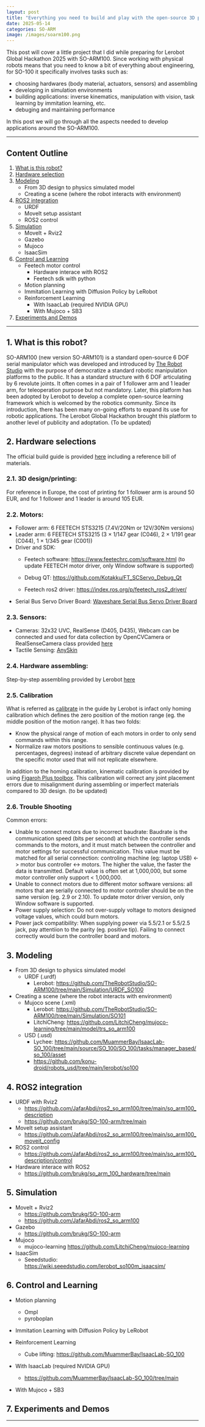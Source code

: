 ```yaml
---
layout: post
title: "Everything you need to build and play with the open-source 3D printed manipulator SO-ARM from LeRobot"
date: 2025-05-14
categories: SO-ARM
image: /images/soarm100.png
---
```


This post will cover a little project that I did while preparing for Lerobot Global Hackathon 2025 with SO-ARM100. Since working with physical robots means that you need to know a bit of everything about engineering, for SO-100 it specifically involves tasks such as: 

  - choosing hardwares (body material, actuators, sensors) and assembling
  - developing in simulation environments
  - building applications: inverse kinematics, manipulation with vision, task learning by immitation learning, etc.
  - debuging and maintaining performance

In this post we will go through all the aspects needed to develop applications around the SO-ARM100.

---

## Content Outline

1. [What is this robot?](#1-about-soarm100)
2. [Hardware selection](#2-hardware)
3. [Modeling](#3-modeling)  
   - From 3D design to physics simulated model
   - Creating a scene (where the robot interacts with environment)
4. [ROS2 integration]()
   - URDF
   - MoveIt setup assistant
   - ROS2 control
5. [Simulation]()
   - MoveIt + Rviz2
   - Gazebo
   - Mujoco
   - IsaacSim
6. [Control and Learning]()
   - Feetech motor control
      - Hardware interace with ROS2
      - Feetech sdk with python
   - Motion planning
   - Immitation Learning with Diffusion Policy by LeRobot
   - Reinforcement Learning
      - With IsaacLab (required NVIDIA GPU)
      - With Mujoco + SB3
7. [Experiments and Demos]()

---
## 1. What is this robot?

   SO-ARM100 (new version SO-ARM101) is a standard open-source 6 DOF serial manipulator which was developed and introduced by [The Robot Studio](https://github.com/TheRobotStudio) with the purpose of democratize a standard robotic manipulation platforms to the public. It has a standard structure with 6 DOF articulating by 6 revolute joints. It often comes in a pair of 1 follower arm and 1 leader arm, for teleoperation purpose but not mandatory. Later, this platform has been adopted by Lerobot to develop a complete open-source learning framework which is welcomed by the robotics community. Since its introduction, there has been many on-going efforts to expand its use for robotic applications. The Lerobot Global Hackathon brought this platform to another level of publicity and adoptation. 
(To be updated)

## 2. Hardware selections


   The official build guide is provided [here]( https://github.com/TheRobotStudio/SO-ARM100) including a reference bill of materials.
   
### 2.1. 3D design/printing: 
   
   For reference in Europe, the cost of printing for 1 follower arm is around 50 EUR, and for 1 follower and 1 leader is around 105 EUR.
   
### 2.2. Motors: 
   
   - Follower arm: 6 FEETECH STS3215 (7.4V/20Nm or 12V/30Nm versions)
   - Leader arm: 6 FEETECH STS3215 (3 × 1/147 gear (C046), 2 × 1/191 gear (C044), 1 × 1/345 gear (C001))
   - Driver and SDK:
      - Feetech software: https://www.feetechrc.com/software.html (to update FEETECH motor driver, only Window software is supported)

      - Debug QT: https://github.com/Kotakku/FT_SCServo_Debug_Qt
      - Feetech ros2 driver: https://index.ros.org/p/feetech_ros2_driver/
   - Serial Bus Servo Driver Board: [Waveshare Serial Bus Servo Driver Board](https://www.waveshare.com/bus-servo-adapter-a.htm) 
### 2.3. Sensors:
   - Cameras: 32x32 UVC, RealSense (D405, D435), Webcam can be connected and used for data collection by OpenCVCamera or RealSenseCamera class provided [here](https://huggingface.co/docs/lerobot/cameras)
   - Tactile Sensing: [AnySkin](https://shop.wowrobo.com/products/enhanced-anyskin-premium-crafted-editionwowskin)
### 2.4. Hardware assembling:
   
   Step-by-step assembling provided by Lerobot [here](https://huggingface.co/docs/lerobot/so101)
### 2.5. Calibration

   What is referred as [calibrate](https://huggingface.co/docs/lerobot/integrate_hardware) in the guide by Lerobot is infact only homing calibration which defines the zero position of the motion range (eg. the middle position of the motion range). It has two folds:
   - Know the physical range of motion of each motors in order to only send commands within this range.
   - Normalize raw motors positions to sensible continuous values (e.g. percentages, degrees) instead of arbitrary discrete value dependant on the specific motor used that will not replicate elsewhere. 
   
   In addition to the homing calibration, kinematic calibration is provided by using [Figaroh Plus toolbox](https://github.com/thanhndv212/figaroh-plus). This calibration will correct any joint placement errors due to misalignment during assembling or imperfect materials compared to 3D design.
   (to be updated)

### 2.6. Trouble Shooting

   Common errors:
   - Unable to connect motors due to incorrect baudrate: Baudrate is the communication speed (bits per second) at which the controller sends commands to the motors, and it must match between the controller and motor settings for successful communication. This value must be matched for all serial connection: controling machine (eg: laptop USB) <-> motor bus controller <-> motors. The higher the value, the faster the data is transmitted. Default value is often set at 1,000,000, but some motor controller only support < 1,000,000. 
   - Unable to connect motors due to different motor software versions: all motors that are serially connected to motor controller should be on the same version (eg. 2.9 or 2.10). To update motor driver version, only Window software is supported.
   - Power supply selection: Do not over-supply voltage to motors designed voltage values, which could burn motors.
   - Power jack compatibility: When supplying power via 5.5/2.1 or 5.5/2.5 jack, pay attentiion to the parity (eg. positive tip). Failing to connect correctly would burn the controller board and motors.

## 3. Modeling
- From 3D design to physics simulated model
	- URDF (.urdf)
		- Lerobot: https://github.com/TheRobotStudio/SO-ARM100/tree/main/Simulation/URDF_SO100
- Creating a scene (where the robot interacts with environment)
	- Mujoco scene (.xml)
		- Lerobot: https://github.com/TheRobotStudio/SO-ARM100/tree/main/Simulation/SO101
		- LitchiCheng: https://github.com/LitchiCheng/mujoco-learning/tree/main/model/trs_so_arm100
	- USD (.usd)
		- Lychee: https://github.com/MuammerBay/IsaacLab-SO_100/tree/main/source/SO_100/SO_100/tasks/manager_based/so_100/asset
		- https://github.com/konu-droid/robots_usd/tree/main/lerobot/so100

## 4. ROS2 integration 

- URDF with Rviz2
	- https://github.com/JafarAbdi/ros2_so_arm100/tree/main/so_arm100_description
	- https://github.com/brukg/SO-100-arm/tree/main
- MoveIt setup assistant
	- https://github.com/JafarAbdi/ros2_so_arm100/tree/main/so_arm100_moveit_config
- ROS2 control
	- https://github.com/JafarAbdi/ros2_so_arm100/tree/main/so_arm100_description/control
- Hardware interace with ROS2
	- https://github.com/brukg/so_arm_100_hardware/tree/main

## 5. Simulation

- MoveIt + Rviz2
	- https://github.com/brukg/SO-100-arm
	- https://github.com/JafarAbdi/ros2_so_arm100
- Gazebo
	- https://github.com/brukg/SO-100-arm
- Mujoco
	- mujoco-learning https://github.com/LitchiCheng/mujoco-learning
- IsaacSim
   - Seeedstudio: https://wiki.seeedstudio.com/lerobot_so100m_isaacsim/

## 6. Control and Learning

- Motion planning
	- Ompl
	- pyroboplan
- Immitation Learning with Diffusion Policy by LeRobot
	
- Reinforcement Learning
	- Cube lifting: https://github.com/MuammerBay/IsaacLab-SO_100
- With IsaacLab (required NVIDIA GPU)
	-  https://github.com/MuammerBay/IsaacLab-SO_100/tree/main
- With Mujoco + SB3
	

## 7. Experiments and Demos
---
